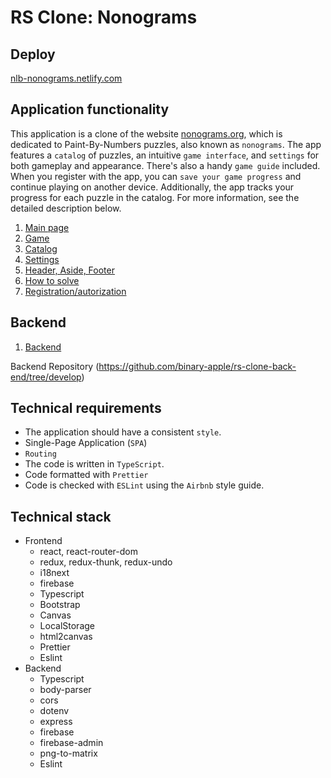 # RS Clone: Nonograms

## Deploy 

[nlb-nonograms.netlify.com](https://nlb-rs-nonogram.netlify.app/)

## Application functionality

This application is a clone of the website [nonograms.org](https://www.nonograms.org), which is dedicated to Paint-By-Numbers puzzles, also known as `nonograms`. The app features a `catalog` of puzzles, an intuitive `game interface`, and `settings` for both gameplay and appearance. There's also a handy `game guide` included. When you register with the app, you can `save your game progress` and continue playing on another device. Additionally, the app tracks your progress for each puzzle in the catalog. For more information, see the detailed description below.

1.  [Main page](modules/main-page.md)
2.  [Game](modules/playground.md)
3.  [Catalog](modules/catalogue.md)
4.  [Settings](modules/settings.md)
5.  [Header, Aside, Footer](modules/header.md)
6.  [How to solve](modules/how-to-solve.md)
7.  [Registration/autorization](modules/register.md)

## Backend

1.  [Backend](modules/backend.md)

Backend Repository (https://github.com/binary-apple/rs-clone-back-end/tree/develop)

## Technical requirements

-   The application should have a consistent `style`.
-   Single-Page Application (`SPA`)
-   `Routing`
-   The code is written in `TypeScript`.
-   Code formatted with `Prettier`
-   Code is checked with `ESLint` using the `Airbnb` style guide.

## Technical stack

-   Frontend
    -   react, react-router-dom
    -   redux, redux-thunk, redux-undo
    -   i18next
    -   firebase
    -   Typescript
    -   Bootstrap
    -   Canvas
    -   LocalStorage
    -   html2canvas
    -   Prettier
    -   Eslint
-   Backend
    -   Typescript
    -   body-parser
    -   cors
    -   dotenv
    -   express
    -   firebase
    -   firebase-admin
    -   png-to-matrix
    -   Eslint
